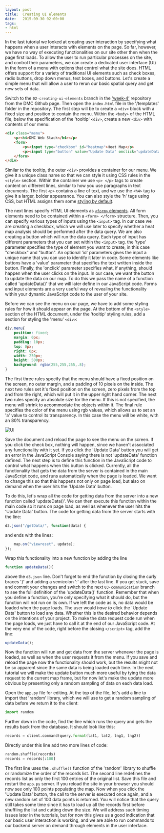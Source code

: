 ```yaml
---
layout: post
title:  Creating UI elements
date:   2015-09-30 02:00:00
tags:
- html
---
```


In the last tutorial we looked at creating user interaction by specifying what happens when a user interacts with elements on the page. So far, however, we have no way of executing functionalities on our site other then when the page first loads. To allow the user to run particular processes on the site, and control their parameters, we can create a dedicated user interface (UI) in the form of a menu with options that control what the site does. HTML offers support for a variety of traditional UI elements such as check boxes, radio buttons, drop down menus, text boxes, and buttons. Let's create a simple menu that will allow a user to rerun our basic spatial query and get new sets of data. 

Switch to the `02-creating-ui-elements` branch in the ['week-4’](https://github.com/data-mining-the-city/week-4) repository from the DMC Github page. Then open the `index.html` file in the '/templates' folder in the repository. The first step will be to create a `<div>` block with a fixed size and position to contain the menu. Within the `<body>` of the HTML file, below the specification of the 'tooltip' `<div>`, create a new `<div>` with contents of our menu:

```html
<div class="menu">
	<p><h4>DMC Web Stack</h4></p>
	<form>
		<p><input type="checkbox" id="heatmap">Heat Map</p>
		<p><input type="button" value="Update Data" onclick="updateData()"></p>
	</form>
</div>
```

Similar to the tooltip, the outer `<div>` provides a container for our menu. We give it a unique class name so that we can style it using CSS rules in the `<style>` section. Within the container we use `<p> </p>` tags to create content on different lines, similar to how you use paragraphs in text documents. The first `<p>` contains a line of text, and we use the `<h4>` tag to give it a larger, bolder appearance. You can also style the 'h' tags using CSS, but HTML assigns them some [styling by default](http://www.w3schools.com/tags/tag_hn.asp).

The next lines specify HTML UI elements as [`<form>` elements](http://www.w3schools.com/html/html_forms.asp). All form elements need to be contained within a `<form> </form>` structure. Then, you can specify various types of inputs using the `<input>` tag. In our case we are creating a checkbox, which we will use later to specify whether a heat map analysis should be performed after the data query. We are also creating a button which will run the data query. Each type of input has different parameters that you can set within the `<input>` tag. the 'type' parameter specifies the type of element you want to create, in this case "checkbox" and "button". An optional 'id' parameters gives the input a unique name that you can use to identify it later in code. Some elements like buttons have a 'value' parameter that specifies the text written inside the button. Finally, the 'onclick' parameter specifies what, if anything, should happen when the user clicks on the input. In our case, we want the button to update the data on our map. To do this we pass the name of a function called 'updateData()' that we will later define in our JavaScript code. Forms and input elements are a very useful way of revealing the functionality within your dynamic JavaScript code to the user of your site.

Before we can see the menu on our page, we have to add some styling rules for how it should appear on the page. At the bottom of the `<style>` section of the HTML document, under the 'tooltip' styling rules, add a section for styling the 'menu' `<div>`:

```css
div.menu{
	position: fixed;
	margin: 0px;
	padding: 10px;
	top: 0px;
	right: 0px;
	width: 250px;
	height: 500px;
	background: rgba(255,255,255,.8);
}
```

The first three rules specify that the menu should have a fixed position on the screen, no outer margin, and a padding of 10 pixels on the inside. The next two rules set it's fixed position on the screen, zero pixels from the top and from the right, which will put it in the upper right hand corner. The next two rules specify an absolute size for the menu. If this is not specified, the menu will shrink to accommodate the objects within it. The final rule specifies the color of the menu using rgb values, which allows us to set an 'a' value to control its transparency. In this case the menu will be white, with an 80% transparency. 

![UI](/dmc/images/ui01.png)

Save the document and reload the page to see the menu on the screen. If you click the check box, nothing will happen, since we haven't associated any functionality with it yet. If you click the 'Update Data' button you will get an error in the JavaScript Console saying there is not 'updateData' function defined. The next step is to define this function in the JavaScript code to control what happens when this button is clicked. Currently, all the functionality that gets the data from the server is contained in the main JavaScript code, and runs automatically when the page is loaded. We want to change this so that this happens not only on page load, but also on demand when the user hits the 'Update Data' button. 

To do this, let's wrap all the code for getting data from the server into a new function called 'updateData()'. We can then execute this function within the main code so it runs on page load, as well as whenever the user hits the 'Update Data' button. The code for getting data from the server starts with the line:

```javascript
d3.json("/getData/", function(data) {
```

and ends with the lines:

```javascript
	map.on("viewreset", update);
});
```

Wrap this functionality into a new function by adding the line 

```javascript
function updateData(){
```

above the `d3.json` line. Don't forget to end the function by closing the curly braces '}' and adding a semicolon ':' after the last line. If you get stuck, save and commit your changes and switch to the next `03-communication` branch to see the full definition of the 'updateData()' function. Remember that when you define a function, you're only specifying what it should do, but the function will not run on its own. If we left the code as is, no data would be loaded when the page loads. The user would *have to* click the 'Update Data' button to load any data. Whether this is the desired behavior depends on the intentions of your project. To make the data request code run when the page loads, we just have to call it at the end of our JavaScript code. At the very end of the code, right before the closing `</script>` tag, add the line:

```javascript
updateData();
```

Now the function will run and get data from the server whenever the page is loaded, as well as when the user requests it from the menu. If you save and reload the page now the functionality should work, but the results might not be so apparent since the same data is being loaded each time. In the next tutorial we will make the update button much more useful by tying the data request to the current map frame, but for now let's make the update more obvious by presenting only a random sampling of data on each data load.

Open the `app.py` file for editing. At the top of the file, let's add a line to import that 'random' library, which we will use to get a random sampling of data before we return it to the client:

```python
import random
```

Further down in the code, find the line which runs the query and gets the results back from the database. It should look like this:

```python
records = client.command(query.format(lat1, lat2, lng1, lng2))
```

Directly under this line add two more lines of code:

```python
random.shuffle(records)
records = records[:100]
```

The first line uses the `.shuffle()` function of the 'random' library to shuffle or randomize the order of the records list. The second line redefines the records list as only the first 100 entries of the original list. Save this file and restart the `app.py` server. If you reload the site in your browser you should now see only 100 points populating the map. Now when you click the 'Update Data' button, the call to the server is executed once again, and a new random set of 100 data points is returned. You will notice that the query still takes some time since it has to load up all the records first before shuffling the list and cutting down the size. We will address such timing issues later in the tutorials, but for now this gives us a good indication that our basic user interaction is working, and we are able to run commands to our backend server on demand through elements in the user interface.